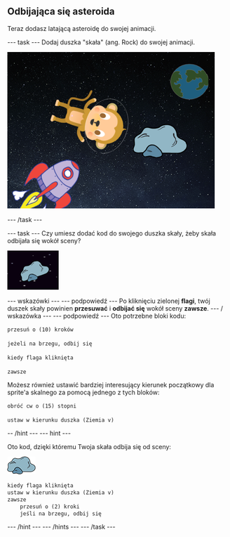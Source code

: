 ## Odbijająca się asteroida

Teraz dodasz latającą asteroidę do swojej animacji.

\--- task \--- Dodaj duszka "skała" (ang. Rock) do swojej animacji.

![Dodanie duszka skały](images/space-rock-sprite.png)

\--- /task \---

\--- task \--- Czy umiesz dodać kod do swojego duszka skały, żeby skała odbijała się wokół sceny?

![Testowanie odbijającej się skały](images/space-bounce-test.png)

\--- wskazówki \--- \--- podpowiedź \--- Po kliknięciu zielonej **flagi**, twój duszek skały powinien **przesuwać** i **odbijać się** wokół sceny **zawsze**. \--- / wskazówka \--- \--- podpowiedź \--- Oto potrzebne bloki kodu:

```blocks3
przesuń o (10) kroków

jeżeli na brzegu, odbij się

kiedy flaga kliknięta

zawsze
```

Możesz również ustawić bardziej interesujący kierunek początkowy dla sprite'a skalnego za pomocą jednego z tych bloków:

```blocks3
obróć cw o (15) stopni

ustaw w kierunku duszka (Ziemia v)
```

-- /hint \--- \--- hint \---

Oto kod, dzięki któremu Twoja skała odbija się od sceny:

![Duszek skały](images/sprite-rock.png)

```blocks3
kiedy flaga kliknięta
ustaw w kierunku duszka (Ziemia v)
zawsze
    przesuń o (2) kroki
    jeśli na brzegu, odbij się
```

\--- /hint \--- \--- /hints \--- \--- /task \---